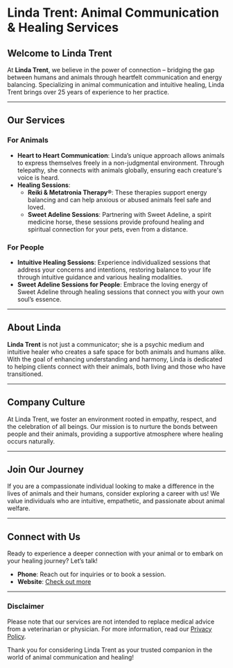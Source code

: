 # Linda Trent: Animal Communication & Healing Services

## Welcome to Linda Trent
At **Linda Trent**, we believe in the power of connection – bridging the gap between humans and animals through heartfelt communication and energy balancing. Specializing in animal communication and intuitive healing, Linda Trent brings over 25 years of experience to her practice.

---

## Our Services
### **For Animals**
- **Heart to Heart Communication**: Linda’s unique approach allows animals to express themselves freely in a non-judgmental environment. Through telepathy, she connects with animals globally, ensuring each creature's voice is heard.
- **Healing Sessions**:
  - **Reiki & Metatronia Therapy®**: These therapies support energy balancing and can help anxious or abused animals feel safe and loved.
  - **Sweet Adeline Sessions**: Partnering with Sweet Adeline, a spirit medicine horse, these sessions provide profound healing and spiritual connection for your pets, even from a distance.

### **For People**
- **Intuitive Healing Sessions**: Experience individualized sessions that address your concerns and intentions, restoring balance to your life through intuitive guidance and various healing modalities.
- **Sweet Adeline Sessions for People**: Embrace the loving energy of Sweet Adeline through healing sessions that connect you with your own soul’s essence.

---

## About Linda
**Linda Trent** is not just a communicator; she is a psychic medium and intuitive healer who creates a safe space for both animals and humans alike. With the goal of enhancing understanding and harmony, Linda is dedicated to helping clients connect with their animals, both living and those who have transitioned.

---

## Company Culture
At Linda Trent, we foster an environment rooted in empathy, respect, and the celebration of all beings. Our mission is to nurture the bonds between people and their animals, providing a supportive atmosphere where healing occurs naturally.

---

## Join Our Journey
If you are a compassionate individual looking to make a difference in the lives of animals and their humans, consider exploring a career with us! We value individuals who are intuitive, empathetic, and passionate about animal welfare.

---

## Connect with Us
Ready to experience a deeper connection with your animal or to embark on your healing journey? Let’s talk!

- **Phone**: Reach out for inquiries or to book a session.
- **Website**: [Check out more](#)

---

### Disclaimer
Please note that our services are not intended to replace medical advice from a veterinarian or physician. For more information, read our [Privacy Policy](#).

Thank you for considering Linda Trent as your trusted companion in the world of animal communication and healing!

